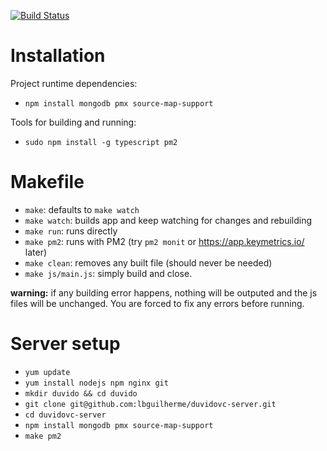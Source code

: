 [![Build Status](https://magnum.travis-ci.com/lbguilherme/duvidovc-server.svg?token=2sKW7xqLq7hypWKUFuUt)](https://magnum.travis-ci.com/lbguilherme/duvidovc-server)

# Installation

Project runtime dependencies:
- `npm install mongodb pmx source-map-support`

Tools for building and running:
- `sudo npm install -g typescript pm2`

# Makefile

- `make`: defaults to `make watch`
- `make watch`: builds app and keep watching for changes and rebuilding
- `make run`: runs directly
- `make pm2`: runs with PM2 (try `pm2 monit` or https://app.keymetrics.io/ later)
- `make clean`: removes any built file (should never be needed)
- `make js/main.js`: simply build and close.

**warning:** if any building error happens, nothing will be outputed and the js files will be unchanged. You are forced to fix any errors before running.

# Server setup

- `yum update`
- `yum install nodejs npm nginx git`
- `mkdir duvido && cd duvido`
- `git clone git@github.com:lbguilherme/duvidovc-server.git`
- `cd duvidovc-server`
- `npm install mongodb pmx source-map-support`
- `make pm2`
